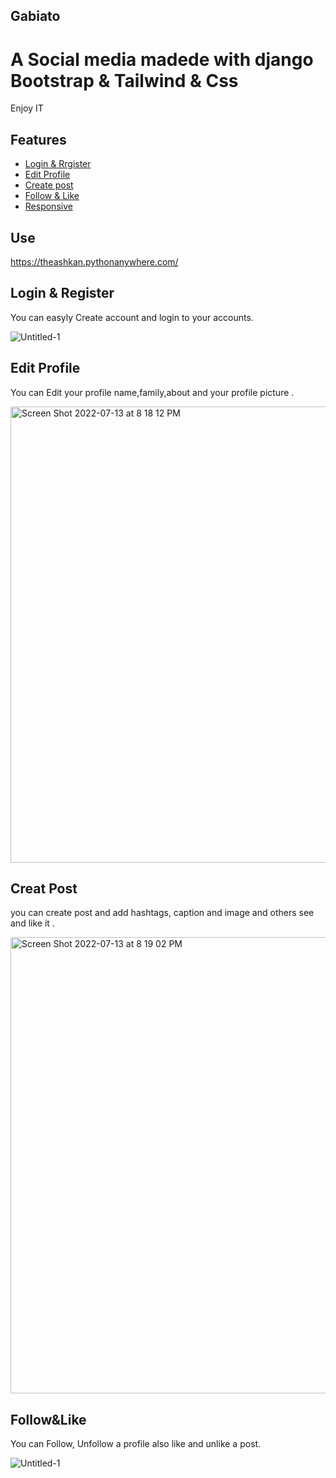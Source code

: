 ## Gabiato

# A Social media madede with django Bootstrap & Tailwind & Css

Enjoy IT

## Features 

* [Login & Rrgister](#Login&Rrgister)
* [Edit Profile](#Edit-Profile)
* [Create post](#Create-post)
* [Follow & Like](#Follow&Like)
* [Responsive](#Responsive)

## Use
https://theashkan.pythonanywhere.com/

## Login & Register

You can easyly Create account and login to your accounts.

![Untitled-1](https://user-images.githubusercontent.com/73990701/178795771-c2bd7c05-2650-4ee7-92e1-8da71fe622b4.png)

## Edit Profile
You can Edit your profile name,family,about and your profile picture . 


<img width="730" alt="Screen Shot 2022-07-13 at 8 18 12 PM" src="https://user-images.githubusercontent.com/73990701/178796033-fec7a52a-f00c-4df8-9c42-facbd5e168c1.png">

## Creat Post
you can create post and add hashtags, caption and image and others see and like it .


<img width="730" alt="Screen Shot 2022-07-13 at 8 19 02 PM" src="https://user-images.githubusercontent.com/73990701/178796138-097fbac8-c073-4bdb-9ecb-246ec5c009c6.png">

## Follow&Like

You can Follow, Unfollow a profile also like and unlike a post.

![Untitled-1](https://user-images.githubusercontent.com/73990701/178797810-e125c708-ca94-4f65-991a-980f47790c2e.png)



